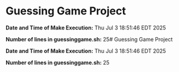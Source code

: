 # Guessing Game Project


**Date and Time of Make Execution:** Thu Jul  3 18:51:46 EDT 2025


**Number of lines in guessinggame.sh:** 25# Guessing Game Project


**Date and Time of Make Execution:** Thu Jul  3 18:51:46 EDT 2025


**Number of lines in guessinggame.sh:** 25
